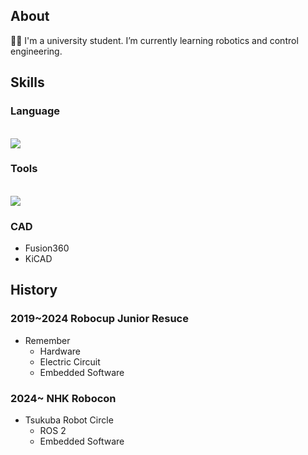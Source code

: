 ## About

🧑‍💻 I'm a university student. I’m currently learning robotics and control engineering.

## Skills
### Language
<br /><img src="https://skillicons.dev/icons?i=c,cpp,python" /> <br />

### Tools
<br /><img src="https://skillicons.dev/icons?i=arduino,ros,github,git,ubuntu" /> <br />

### CAD
- Fusion360
- KiCAD
  
## History
### 2019~2024  Robocup Junior Resuce
- Remember
  - Hardware
  - Electric Circuit
  - Embedded Software
### 2024~ NHK Robocon
- Tsukuba Robot Circle
  - ROS 2
  - Embedded Software
